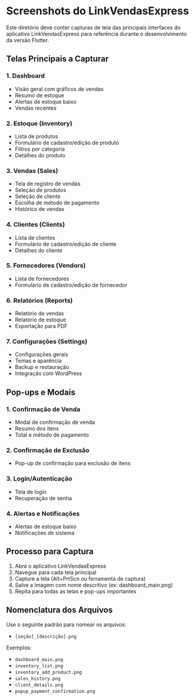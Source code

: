 # Screenshots do LinkVendasExpress

Este diretório deve conter capturas de tela das principais interfaces do aplicativo LinkVendasExpress para referência durante o desenvolvimento da versão Flutter.

## Telas Principais a Capturar

### 1. Dashboard
- Visão geral com gráficos de vendas
- Resumo de estoque
- Alertas de estoque baixo
- Vendas recentes

### 2. Estoque (Inventory)
- Lista de produtos
- Formulário de cadastro/edição de produto
- Filtros por categoria
- Detalhes do produto

### 3. Vendas (Sales)
- Tela de registro de vendas
- Seleção de produtos
- Seleção de cliente
- Escolha de método de pagamento
- Histórico de vendas

### 4. Clientes (Clients)
- Lista de clientes
- Formulário de cadastro/edição de cliente
- Detalhes do cliente

### 5. Fornecedores (Vendors)
- Lista de fornecedores
- Formulário de cadastro/edição de fornecedor

### 6. Relatórios (Reports)
- Relatório de vendas
- Relatório de estoque
- Exportação para PDF

### 7. Configurações (Settings)
- Configurações gerais
- Temas e aparência
- Backup e restauração
- Integração com WordPress

## Pop-ups e Modais

### 1. Confirmação de Venda
- Modal de confirmação de venda
- Resumo dos itens
- Total e método de pagamento

### 2. Confirmação de Exclusão
- Pop-up de confirmação para exclusão de itens

### 3. Login/Autenticação
- Tela de login
- Recuperação de senha

### 4. Alertas e Notificações
- Alertas de estoque baixo
- Notificações de sistema

## Processo para Captura

1. Abra o aplicativo LinkVendasExpress
2. Navegue para cada tela principal
3. Capture a tela (Alt+PrtScn ou ferramenta de captura)
4. Salve a imagem com nome descritivo (ex: dashboard_main.png)
5. Repita para todas as telas e pop-ups importantes

## Nomenclatura dos Arquivos

Use o seguinte padrão para nomear os arquivos:
- `[seção]_[descrição].png`

Exemplos:
- `dashboard_main.png`
- `inventory_list.png`
- `inventory_add_product.png`
- `sales_history.png`
- `client_details.png`
- `popup_payment_confirmation.png`
